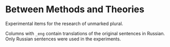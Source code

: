 # Between Methods and Theories

Experimental items for the research of unmarked plural.

Columns with ```_eng``` contain translations of the original sentences in Russian. Only Russian sentences were used in the experiments.
